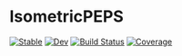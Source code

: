 # IsometricPEPS

[![Stable](https://img.shields.io/badge/docs-stable-blue.svg)](https://fliingelephant.github.io/IsometricPEPS.jl/stable/)
[![Dev](https://img.shields.io/badge/docs-dev-blue.svg)](https://fliingelephant.github.io/IsometricPEPS.jl/dev/)
[![Build Status](https://github.com/fliingelephant/IsometricPEPS.jl/actions/workflows/CI.yml/badge.svg?branch=main)](https://github.com/fliingelephant/IsometricPEPS.jl/actions/workflows/CI.yml?query=branch%3Amain)
[![Coverage](https://codecov.io/gh/fliingelephant/IsometricPEPS.jl/branch/main/graph/badge.svg)](https://codecov.io/gh/fliingelephant/IsometricPEPS.jl)
